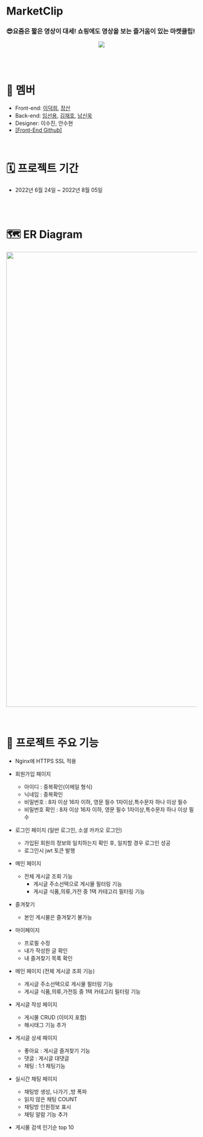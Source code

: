 # MarketClip

### 😎요즘은 짧은 영상이 대세! 쇼핑에도 영상을 보는 즐거움이 있는 마켓클립!
<p align="center"><img src="https://wook-bucket.s3.ap-northeast-2.amazonaws.com/222222.png" />
  
<br />
<br />
<br />
<br />
  
# 👥 멤버
- Front-end: [이덕희](https://github.com/ejzl521), [장산](https://github.com/kyngmn)
- Back-end: [임선용](https://github.com/sunyongIM), [김재호](https://github.com/KimjaehoLy), [남신욱](https://github.com/tlsdnr1135)
- Designer: 이수진, 안수현
- [\[Front-End Github\]](https://github.com/TEAM-7E7/7E7-FE)
  
<br />

# 🗓 프로젝트 기간
- 2022년 6월 24일 ~ 2022년 8월 05일
  
<br />
<br />

# 🗺 ER Diagram
<center><img src="https://wook-bucket.s3.ap-northeast-2.amazonaws.com/markeclip+erd.PNG" width="1200"></center>
  
<br />

<br />

# 🔑 프로젝트 주요 기능
* Nginx에 HTTPS SSL 적용
  
* 회원가입 페이지  
  - 아이디 : 중복확인(이메일 형식)
  - 닉네임 : 중복확인 
  - 비밀번호 : 8자 이상 16자 이하, 영문 필수 1자이상,특수문자 하나 이상 필수
  - 비밀번호 확인 : 8자 이상 16자 이하, 영문 필수 1자이상,특수문자 하나 이상 필수 
  
* 로그인 페이지 (일반 로그인, 소셜 카카오 로그인)
  - 가입된 회원의 정보와 일치하는지 확인 후, 일치할 경우 로그인 성공 
  - 로그인시 jwt 토큰 발행
  
* 메인 페이지  
  - 전체 게시글 조회 기능
    - 게시글 주소선택으로 게시물 필터링 기능
    - 게시글 식품,의류,가전 중 1택 카테고리 필터링 기능

* 즐겨찾기
  - 본인 게시물은 즐겨찾기 불가능

* 마이페이지 
  - 프로필 수정
  - 내가 작성한 글 확인
  - 내 즐겨찾기 목록 확인
  
* 메인 페이지 (전체 게시글 조회 기능)
  - 게시글 주소선택으로 게시물 필터링 기능
  - 게시글 식품,의류,가전등 중 1택 카테고리 필터링 기능
  
* 게시글 작성 페이지  
  - 게시물 CRUD (이미지 포함)
  - 해시태그 기능 추가

* 게시글 상세 페이지  
  - 좋아요 : 게시글 즐겨찾기 기능  
  - 댓글 : 게시글 대댓글
  - 채팅 : 1:1 채팅기능
  
* 실시간 채팅 페이지
  - 채팅방 생성, 나가기 ,방 폭파
  - 읽지 않은 채팅 COUNT
  - 채팅방 인원정보 표시
  - 채팅 알람 기능 추가
  
* 게시물 검색 인기순 top 10 
<br />
